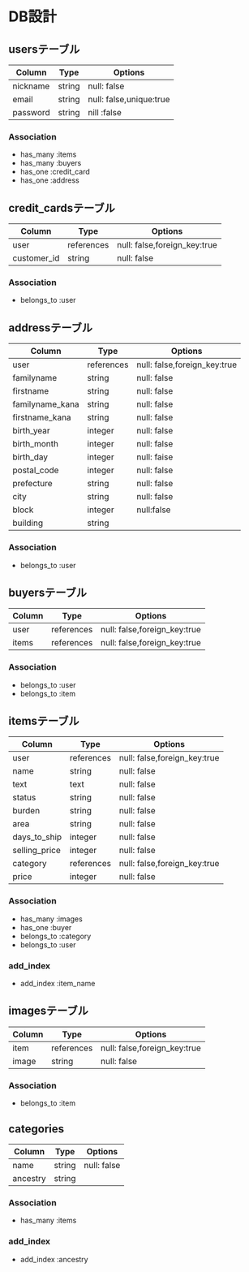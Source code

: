 # DB設計
## usersテーブル
|Column|Type|Options|
|------|----|-------|
|nickname|string|null: false|
|email|string|null: false,unique:true|
|password|string|nill :false|

### Association
- has_many :items
- has_many :buyers
- has_one :credit_card
- has_one :address


## credit_cardsテーブル
|Column|Type|Options|
|------|----|-------|
|user|references|null: false,foreign_key:true|
|customer_id|string|null: false|
### Association
- belongs_to :user

## addressテーブル
|Column|Type|Options|
|------|----|-------|
|user|references|null: false,foreign_key:true|
|familyname|string|null: false|
|firstname|string|null: false|
|familyname_kana|string|null: false|
|firstname_kana|string|null: false|
|birth_year|integer|null: false|
|birth_month|integer|null: false|
|birth_day|integer|null: faise|
|postal_code|integer|null: false|
|prefecture|string|null: false|
|city|string|null: false|
|block|integer|null:false|
|building|string||
### Association
- belongs_to :user

## buyersテーブル
|Column|Type|Options|
|------|----|-------|
|user|references|null: false,foreign_key:true|
|items|references|null: false,foreign_key:true|
### Association
- belongs_to :user
- belongs_to :item


## itemsテーブル
|Column|Type|Options|
|------|----|-------|
|user|references|null: false,foreign_key:true|
|name|string|null: false|
|text|text|null: false|
|status|string|null: false|
|burden|string|null: false|
|area|string|null: false|
|days_to_ship|integer|null: false|
|selling_price|integer|null: false|
|category|references|null: false,foreign_key:true|
|price|integer|null: false|
### Association
- has_many :images
- has_one :buyer
- belongs_to :category
- belongs_to :user
### add_index
- add_index :item_name


## imagesテーブル
|Column|Type|Options|
|------|----|-------|
|item|references|null: false,foreign_key:true|
|image|string|null: false|
### Association
- belongs_to :item

## categories
|Column|Type|Options|
|------|----|-------|
|name|string|null: false|
|ancestry|string|
### Association
- has_many :items
### add_index
- add_index :ancestry










